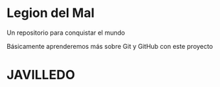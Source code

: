 # Legion del Mal
Un repositorio para conquistar el mundo

Básicamente aprenderemos más sobre Git y GitHub con este proyecto

# JAVILLEDO
